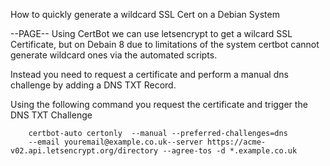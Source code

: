 How to quickly generate a wildcard SSL Cert on a Debian System

--PAGE--
Using CertBot we can use letsencrypt to get a wilcard SSL Certificate, but on Debain 8 due to limitations of the system certbot cannot generate wildcard ones via the automated scripts.

Instead you need to request a certificate and perform a manual dns challenge by adding a DNS TXT Record.

Using the following command you request the certificate and trigger the DNS TXT Challenge


        certbot-auto certonly  --manual --preferred-challenges=dns 
        --email youremail@example.co.uk--server https://acme-v02.api.letsencrypt.org/directory --agree-tos -d *.example.co.uk
